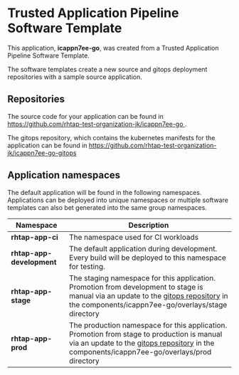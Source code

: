 # Trusted Application Pipeline Software Template

This application, **icappn7ee-go**, was created from a Trusted Application Pipeline Software Template.

The software templates create a new source and gitops deployment repositories with a sample source application. 

## Repositories

The source code for your application can be found in [https://github.com/rhtap-test-organization-jk/icappn7ee-go ](https://github.com/rhtap-test-organization-jk/icappn7ee-go ).
 
The gitops repository, which contains the kubernetes manifests for the application can be found in 
[https://github.com/rhtap-test-organization-jk/icappn7ee-go-gitops ](https://github.com/rhtap-test-organization-jk/icappn7ee-go-gitops ) 

## Application namespaces 

The default application will be found in the following namespaces. Applications can be deployed into unique namespaces or multiple software templates can also bet generated into the same group namespaces.  

|  Namespace   |  Description   |  
| -------- | -------- |
| **rhtap-app-ci** | The namespace used for CI workloads |
| **rhtap-app-development** | The default application during development. Every build will be deployed to this namespace for testing. |
| **rhtap-app-stage** | The staging namespace for this application. Promotion from development to stage is manual via an update to the [gitops repository](https://github.com/rhtap-test-organization-jk/icappn7ee-go-gitops ) in the components/icappn7ee-go/overlays/stage directory |
| **rhtap-app-prod** | The production namespace for this application. Promotion from stage to production is manual via an update to the [gitops repository](https://github.com/rhtap-test-organization-jk/icappn7ee-go-gitops ) in the components/icappn7ee-go/overlays/prod directory |